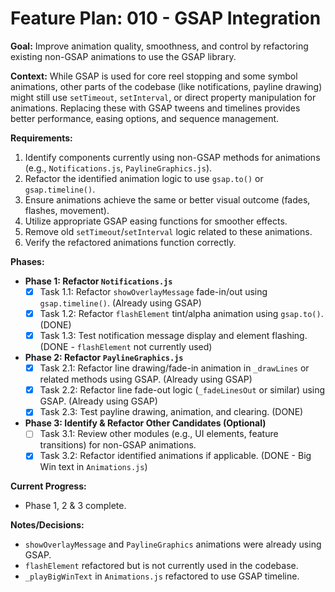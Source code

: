 # Feature Plan: 010 - GSAP Integration

**Goal:** Improve animation quality, smoothness, and control by refactoring existing non-GSAP animations to use the GSAP library.

**Context:** While GSAP is used for core reel stopping and some symbol animations, other parts of the codebase (like notifications, payline drawing) might still use `setTimeout`, `setInterval`, or direct property manipulation for animations. Replacing these with GSAP tweens and timelines provides better performance, easing options, and sequence management.

**Requirements:**

1.  Identify components currently using non-GSAP methods for animations (e.g., `Notifications.js`, `PaylineGraphics.js`).
2.  Refactor the identified animation logic to use `gsap.to()` or `gsap.timeline()`.
3.  Ensure animations achieve the same or better visual outcome (fades, flashes, movement).
4.  Utilize appropriate GSAP easing functions for smoother effects.
5.  Remove old `setTimeout`/`setInterval` logic related to these animations.
6.  Verify the refactored animations function correctly.

**Phases:**

*   **Phase 1: Refactor `Notifications.js`**
    *   [x] Task 1.1: Refactor `showOverlayMessage` fade-in/out using `gsap.timeline()`. (Already using GSAP)
    *   [x] Task 1.2: Refactor `flashElement` tint/alpha animation using `gsap.to()`. (DONE)
    *   [x] Task 1.3: Test notification message display and element flashing. (DONE - `flashElement` not currently used)
*   **Phase 2: Refactor `PaylineGraphics.js`**
    *   [x] Task 2.1: Refactor line drawing/fade-in animation in `_drawLines` or related methods using GSAP. (Already using GSAP)
    *   [x] Task 2.2: Refactor line fade-out logic (`_fadeLinesOut` or similar) using GSAP. (Already using GSAP)
    *   [x] Task 2.3: Test payline drawing, animation, and clearing. (DONE)
*   **Phase 3: Identify & Refactor Other Candidates (Optional)**
    *   [ ] Task 3.1: Review other modules (e.g., UI elements, feature transitions) for non-GSAP animations.
    *   [x] Task 3.2: Refactor identified animations if applicable. (DONE - Big Win text in `Animations.js`)

**Current Progress:**

*   Phase 1, 2 & 3 complete.

**Notes/Decisions:**

*   `showOverlayMessage` and `PaylineGraphics` animations were already using GSAP.
*   `flashElement` refactored but is not currently used in the codebase.
*   `_playBigWinText` in `Animations.js` refactored to use GSAP timeline.
